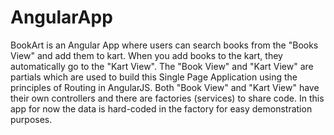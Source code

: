 # AngularApp
BookArt is an Angular App where users can search books from the "Books View" and add them to kart. 
When you add books to the kart, they automatically go to the "Kart View".
The "Book View" and "Kart View" are partials which are used to build this Single Page Application using the principles of
Routing in AngularJS.
Both "Book View" and "Kart View" have their own controllers and there are factories (services) to share code.
In this app for now the data is hard-coded in the factory for easy demonstration purposes.
